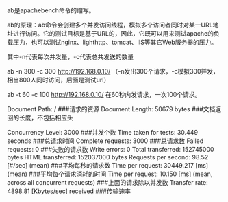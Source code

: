 ## 


ab是apachebench命令的缩写。

ab的原理：ab命令会创建多个并发访问线程，模拟多个访问者同时对某一URL地址进行访问。它的测试目标是基于URL的，因此，它既可以用来测试apache的负载压力，也可以测试nginx、lighthttp、tomcat、IIS等其它Web服务器的压力。

其中-n代表每次并发量，-c代表总共发送的数量

ab -n 300 -c 300 http://192.168.0.10/
（-n发出300个请求，-c模拟300并发，相当800人同时访问，后面是测试url）

ab -t 60 -c 100 http://192.168.0.10/
在60秒内发请求，一次100个请求。 

Document Path:          /  ###请求的资源
Document Length:        50679 bytes  ###文档返回的长度，不包括相应头

Concurrency Level:      3000   ###并发个数
Time taken for tests:   30.449 seconds   ###总请求时间
Complete requests:      3000     ###总请求数
Failed requests:        0     ###失败的请求数
Write errors:           0
Total transferred:      152745000 bytes
HTML transferred:       152037000 bytes
Requests per second:    98.52 [#/sec] (mean)      ###平均每秒的请求数
Time per request:       30449.217 [ms] (mean)     ###平均每个请求消耗的时间
Time per request:       10.150 [ms] (mean, across all concurrent requests)  ###上面的请求除以并发数
Transfer rate:          4898.81 [Kbytes/sec] received   ###传输速率
